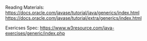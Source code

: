 Reading Materials:
    https://docs.oracle.com/javase/tutorial/java/generics/index.html
    https://docs.oracle.com/javase/tutorial/extra/generics/index.html

Exericses Spec:
    https://www.w3resource.com/java-exercises/generic/index.php